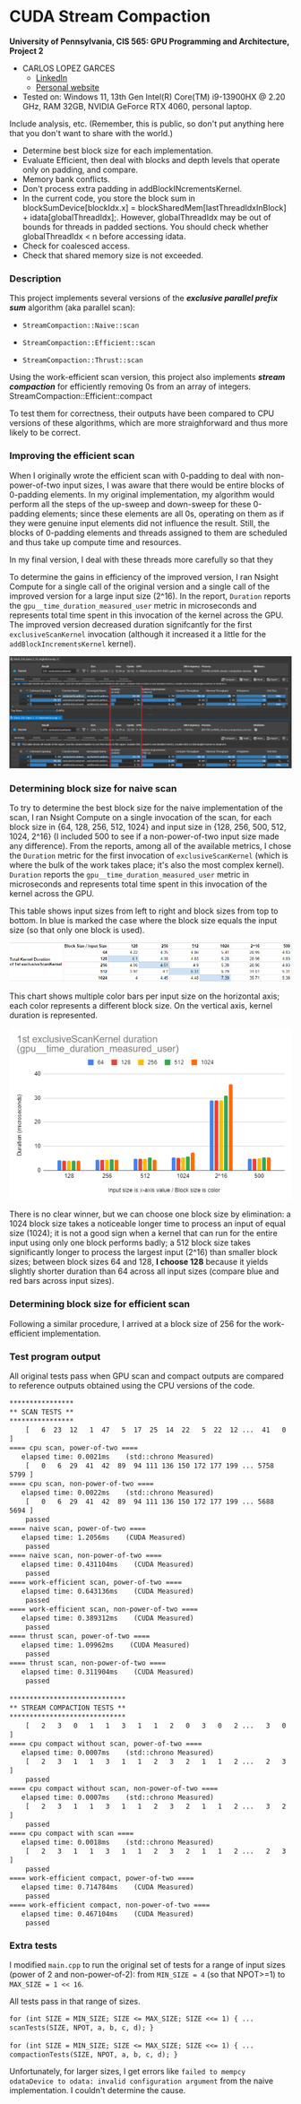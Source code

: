 CUDA Stream Compaction
======================

**University of Pennsylvania, CIS 565: GPU Programming and Architecture, Project 2**

* CARLOS LOPEZ GARCES
  * [LinkedIn](https://www.linkedin.com/in/clopezgarces/)
  * [Personal website](https://carlos-lopez-garces.github.io/)
* Tested on: Windows 11, 13th Gen Intel(R) Core(TM) i9-13900HX @ 2.20 GHz, RAM 32GB, NVIDIA GeForce RTX 4060, personal laptop.

Include analysis, etc. (Remember, this is public, so don't put
anything here that you don't want to share with the world.)

- Determine best block size for each implementation.
- Evaluate Efficient, then deal with blocks and depth levels that operate only on padding, and compare.
- Memory bank conflicts.
- Don't process extra padding in addBlockINcrementsKernel.
- In the current code, you store the block sum in blockSumDevice[blockIdx.x] = blockSharedMem[lastThreadIdxInBlock] + idata[globalThreadIdx];. However, globalThreadIdx may be out of bounds for threads in padded sections. You should check whether globalThreadIdx < n before accessing idata.
- Check for coalesced access.
- Check that shared memory size is not exceeded.

### Description

This project implements several versions of the ***exclusive parallel prefix sum*** algorithm (aka parallel scan):

- `StreamCompaction::Naive::scan`

- `StreamCompaction::Efficient::scan`

- `StreamCompaction::Thrust::scan`

Using the work-efficient scan version, this project also implements ***stream compaction*** for efficiently removing 0s from an array of integers. StreamCompaction::Efficient::compact

To test them for correctness, their outputs have been compared to CPU versions of these algorithms, which are more straighforward and thus more likely to be correct.

### Improving the efficient scan

When I originally wrote the efficient scan with 0-padding to deal with non-power-of-two input sizes, I was aware that there would be entire blocks of 0-padding elements. In my original implementation, my algorithm would perform all the steps of the up-sweep and down-sweep for these 0-padding elements; since these elements are all 0s, operating on them as if they were genuine input elements did not influence the result. Still, the blocks of 0-padding elements and threads assigned to them are scheduled and thus take up compute time and resources. 

In my final version, I deal with these threads more carefully so that they 

To determine the gains in efficiency of the improved version, I ran Nsight Compute for a single call of the original version and a single call of the improved version for a large input size (2^16). In the report, `Duration` reports the `gpu__time_duration_measured_user` metric in microseconds and represents total time spent in this invocation of the kernel across the GPU. The improved version decreased duration signifcantly for the first `exclusiveScanKernel` invocation (although it increased it a little for the `addBlockIncrementsKernel` kernel).

![](img/efficient_improvement.png)

### Determining block size for naive scan

To try to determine the best block size for the naive implementation of the scan, I ran Nsight Compute on a single invocation of the scan, for each block size in {64, 128, 256, 512, 1024} and input size in {128, 256, 500, 512, 1024, 2^16} (I included 500 to see if a non-power-of-two input size made any difference). From the reports, among all of the available metrics, I chose the `Duration` metric for the first invocation of `exclusiveScanKernel` (which is where the bulk of the work takes place; it's also the most complex kernel). `Duration` reports the `gpu__time_duration_measured_user` metric in microseconds and represents total time spent in this invocation of the kernel across the GPU.

This table shows input sizes from left to right and block sizes from top to bottom. In blue is marked the case where the block size equals the input size (so that only one block is used). 

![](img/naive_block_size_choice_table.png)

This chart shows multiple color bars per input size on the horizontal axis; each color represents a different block size. On the vertical axis, kernel duration is represented.

![](img/naive_block_size_choice_chart.png)

There is no clear winner, but we can choose one block size by elimination: a 1024 block size takes a noticeable longer time to process an input of equal size (1024); it is not a good sign when a kernel that can run for the entire input using only one block performs badly; a 512 block size takes significantly longer to process the largest input (2^16) than smaller block sizes; between block sizes 64 and 128, **I choose 128** because it yields slightly shorter duration than 64 across all input sizes (compare blue and red bars across input sizes).

### Determining block size for efficient scan

Following a similar procedure, I arrived at a block size of 256 for the work-efficient implementation.

### Test program output

All original tests pass when GPU scan and compact outputs are compared to reference outputs obtained using the CPU versions of the code.

```
****************
** SCAN TESTS **
****************
    [   6  23  12   1  47   5  17  25  14  22   5  22  12 ...  41   0 ]
==== cpu scan, power-of-two ====
   elapsed time: 0.0021ms    (std::chrono Measured)
    [   0   6  29  41  42  89  94 111 136 150 172 177 199 ... 5758 5799 ]
==== cpu scan, non-power-of-two ====
   elapsed time: 0.0022ms    (std::chrono Measured)
    [   0   6  29  41  42  89  94 111 136 150 172 177 199 ... 5688 5694 ]
    passed
==== naive scan, power-of-two ====
   elapsed time: 1.2056ms    (CUDA Measured)
    passed
==== naive scan, non-power-of-two ====
   elapsed time: 0.431104ms    (CUDA Measured)
    passed
==== work-efficient scan, power-of-two ====
   elapsed time: 0.643136ms    (CUDA Measured)
    passed
==== work-efficient scan, non-power-of-two ====
   elapsed time: 0.389312ms    (CUDA Measured)
    passed
==== thrust scan, power-of-two ====
   elapsed time: 1.09962ms    (CUDA Measured)
    passed
==== thrust scan, non-power-of-two ====
   elapsed time: 0.311904ms    (CUDA Measured)
    passed

*****************************
** STREAM COMPACTION TESTS **
*****************************
    [   2   3   0   1   1   3   1   1   2   0   3   0   2 ...   3   0 ]
==== cpu compact without scan, power-of-two ====
   elapsed time: 0.0007ms    (std::chrono Measured)
    [   2   3   1   1   3   1   1   2   3   2   1   1   2 ...   2   3 ]
    passed
==== cpu compact without scan, non-power-of-two ====
   elapsed time: 0.0007ms    (std::chrono Measured)
    [   2   3   1   1   3   1   1   2   3   2   1   1   2 ...   3   2 ]
    passed
==== cpu compact with scan ====
   elapsed time: 0.0018ms    (std::chrono Measured)
    [   2   3   1   1   3   1   1   2   3   2   1   1   2 ...   2   3 ]
    passed
==== work-efficient compact, power-of-two ====
   elapsed time: 0.714784ms    (CUDA Measured)
    passed
==== work-efficient compact, non-power-of-two ====
   elapsed time: 0.467104ms    (CUDA Measured)
    passed
```

### Extra tests

I modified `main.cpp` to run the original set of tests for a range of input sizes (power of 2 and non-power-of-2): from `MIN_SIZE = 4` (so that NPOT>=1) to `MAX_SIZE = 1 << 16`. 

All tests pass in that range of sizes.

```
for (int SIZE = MIN_SIZE; SIZE <= MAX_SIZE; SIZE <<= 1) { ... scanTests(SIZE, NPOT, a, b, c, d); }

for (int SIZE = MIN_SIZE; SIZE <= MAX_SIZE; SIZE <<= 1) { ... compactionTests(SIZE, NPOT, a, b, c, d); }
```

Unfortunately, for larger sizes, I get errors like `failed to mempcy odataDevice to odata: invalid configuration argument` from the naive implementation. I couldn't determine the cause.